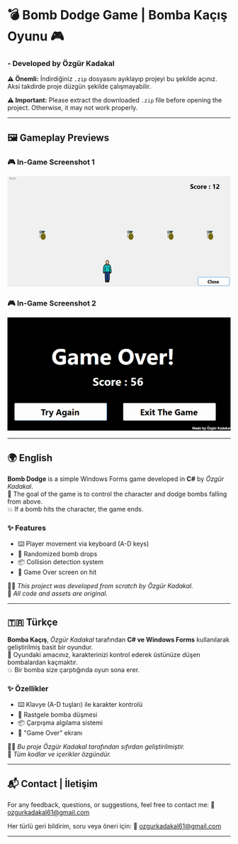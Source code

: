 # 💣 Bomb Dodge Game | Bomba Kaçış Oyunu 🎮

### - Developed by Özgür Kadakal

**⚠️ Önemli:** İndirdiğiniz `.zip` dosyasını ayıklayıp projeyi bu şekilde açınız. Aksi takdirde proje düzgün şekilde çalışmayabilir.

**⚠️ Important:** Please extract the downloaded `.zip` file before opening the project. Otherwise, it may not work properly.


---

## 🖼️ Gameplay Previews

### 🎮 In-Game Screenshot 1
![InGame1](BombGame/ScreenShots/InGame1.png)

### 🎮 In-Game Screenshot 2
![InGame2](BombGame/ScreenShots/InGame2.png)

---

## 🌍 English

**Bomb Dodge** is a simple Windows Forms game developed in **C#** by *Özgür Kadakal*.  
🎯 The goal of the game is to control the character and dodge bombs falling from above.  
💥 If a bomb hits the character, the game ends.

### ✨ Features

- ⌨️ Player movement via keyboard (A-D keys)  
- 🎲 Randomized bomb drops  
- 📦 Collision detection system  
- 🚫 Game Over screen on hit

🧑‍💻 *This project was developed from scratch by Özgür Kadakal.*  
📌 *All code and assets are original.*

---

## 🇹🇷 Türkçe

**Bomba Kaçış**, *Özgür Kadakal* tarafından **C# ve Windows Forms** kullanılarak geliştirilmiş basit bir oyundur.  
🎯 Oyundaki amacınız, karakterinizi kontrol ederek üstünüze düşen bombalardan kaçmaktır.  
💥 Bir bomba size çarptığında oyun sona erer.

### ✨ Özellikler

- ⌨️ Klavye (A-D tuşları) ile karakter kontrolü  
- 🎲 Rastgele bomba düşmesi  
- 📦 Çarpışma algılama sistemi  
- 🚫 "Game Over" ekranı

🧑‍💻 *Bu proje Özgür Kadakal tarafından sıfırdan geliştirilmiştir.*  
📌 *Tüm kodlar ve içerikler özgündür.*

---

## 📬 Contact | İletişim  
For any feedback, questions, or suggestions, feel free to contact me:
📧 ozgurkadakal61@gmail.com

Her türlü geri bildirim, soru veya öneri için:
📧 ozgurkadakal61@gmail.com

---

